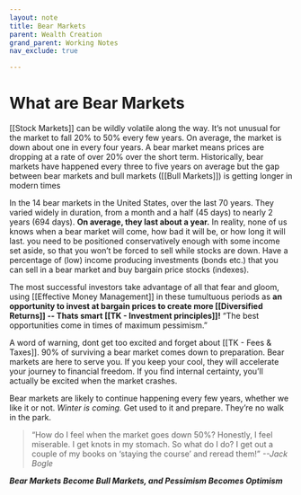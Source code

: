 ```yaml
---
layout: note
title: Bear Markets
parent: Wealth Creation
grand_parent: Working Notes
nav_exclude: true

---
```

# What are Bear Markets
[[Stock Markets]] can be wildly volatile along the way. It’s not unusual for the market to fall 20% to 50% every few years. On average, the market is down about one in every four years. A bear market means prices are dropping at a rate of over 20% over the short term. Historically, bear markets have happened every three to five years on average but the gap between bear markets and bull markets ([[Bull Markets]]) is getting longer in modern times

In the 14 bear markets in the United States, over the last 70 years. They varied widely in duration, from a month and a half (45 days) to nearly 2 years (694 days). **On average, they last about a year.** In reality, none of us knows when a bear market will come, how bad it will be, or how long it will last. you need to be positioned conservatively enough with some income set aside, so that you won’t be forced to sell while stocks are down. Have a percentage of (low) income producing investments (bonds etc.) that you can sell in a bear market and buy bargain price stocks (indexes). 

The most successful investors take advantage of all that fear and gloom, using [[Effective Money Management]] in these tumultuous periods as **an opportunity to invest at bargain prices to create more [[Diversified Returns]] -- Thats smart [[TK - Investment principles]]!** “The best opportunities come in times of maximum pessimism.”

A word of warning, dont get too excited and forget about [[TK - Fees & Taxes]]. 90% of surviving a bear market comes down to preparation. Bear markets are here to serve you. If you keep your cool, they will accelerate your journey to financial freedom. If you find internal certainty, you’ll actually be excited when the market crashes.

Bear markets are likely to continue happening every few years, whether we like it or not. _Winter is coming._ Get used to it and prepare. They’re no walk in the park. 

>“How do I feel when the market goes down 50%? Honestly, I feel miserable. I get knots in my stomach. So what do I do? I get out a couple of my books on ‘staying the course’ and reread them!”
*--Jack Bogle*

***Bear Markets Become Bull Markets, and Pessimism Becomes Optimism***